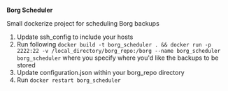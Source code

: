 **Borg Scheduler**

Small dockerize project for scheduling Borg backups

1. Update ssh_config to include your hosts
2. Run following `docker build -t borg_scheduler . && docker run -p 2222:22 -v /local_directory/borg_repo:/borg --name borg_scheduler borg_scheduler` where you specify where you'd like the backups to be stored
3. Update configuration.json within your borg_repo directory
4. Run `docker restart borg_scheduler`



